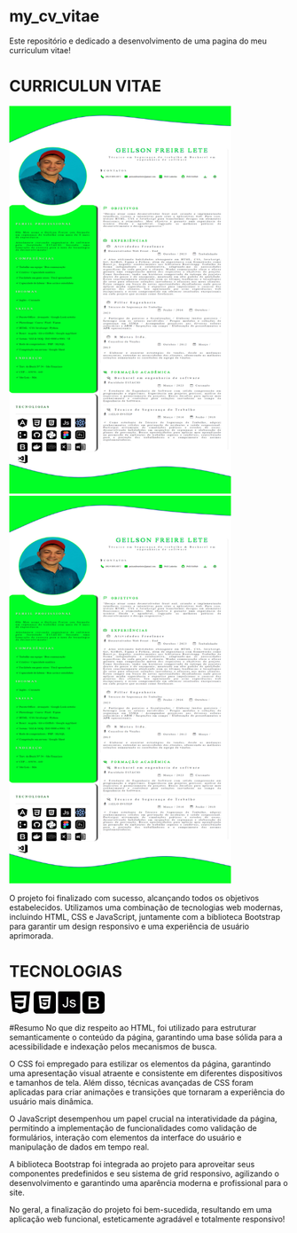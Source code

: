 # my_cv_vitae
Este repositório e dedicado a desenvolvimento de uma pagina do meu curriculum vitae!

# CURRICULUN VITAE

<img src="https://github.com/geilsonfreire/my_cv_vitae/blob/main/Packs/img_readme/cv.png" width="400" height="700" alt="Curriculum Vitae">
<img src="Packs/img_readme/cv.png" width="400" height="700" alt="Curriculum Vitae">


O projeto foi finalizado com sucesso, alcançando todos os objetivos estabelecidos. Utilizamos uma combinação de tecnologias web modernas, incluindo HTML, CSS e JavaScript, juntamente com a biblioteca Bootstrap para garantir um design responsivo e uma experiência de usuário aprimorada.


# TECNOLOGIAS

<img src="https://github.com/geilsonfreire/my_cv_vitae/blob/main/Packs/skills/css-3.png" width="40" height="40" alt="CSS">
<img src="https://github.com/geilsonfreire/my_cv_vitae/blob/main/Packs/skills/html-5.png" width="40" height="40" alt="HTML">
<img src="https://github.com/geilsonfreire/my_cv_vitae/blob/main/Packs/skills/js.png" width="40" height="40" alt="JavaScript">
<img src="https://github.com/geilsonfreire/my_cv_vitae/blob/main/Packs/skills/bootstrap.png" width="40" height="40" alt="Bootstrap">



#Resumo
No que diz respeito ao HTML, foi utilizado para estruturar semanticamente o conteúdo da página, garantindo uma base sólida para a acessibilidade e indexação pelos mecanismos de busca.

O CSS foi empregado para estilizar os elementos da página, garantindo uma apresentação visual atraente e consistente em diferentes dispositivos e tamanhos de tela. Além disso, técnicas avançadas de CSS foram aplicadas para criar animações e transições que tornaram a experiência do usuário mais dinâmica.

O JavaScript desempenhou um papel crucial na interatividade da página, permitindo a implementação de funcionalidades como validação de formulários, interação com elementos da interface do usuário e manipulação de dados em tempo real.

A biblioteca Bootstrap foi integrada ao projeto para aproveitar seus componentes predefinidos e seu sistema de grid responsivo, agilizando o desenvolvimento e garantindo uma aparência moderna e profissional para o site.

No geral, a finalização do projeto foi bem-sucedida, resultando em uma aplicação web funcional, esteticamente agradável e totalmente responsivo! 
